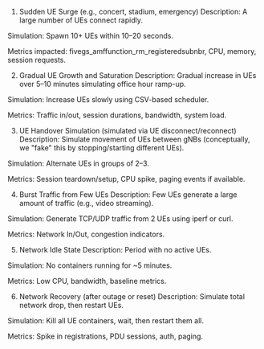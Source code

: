 1. Sudden UE Surge (e.g., concert, stadium, emergency)
Description: A large number of UEs connect rapidly.

Simulation: Spawn 10+ UEs within 10–20 seconds.

Metrics impacted: fivegs_amffunction_rm_registeredsubnbr, CPU, memory, session requests.

2. Gradual UE Growth and Saturation
Description: Gradual increase in UEs over 5–10 minutes simulating office hour ramp-up.

Simulation: Increase UEs slowly using CSV-based scheduler.

Metrics: Traffic in/out, session durations, bandwidth, system load.

3. UE Handover Simulation (simulated via UE disconnect/reconnect)
Description: Simulate movement of UEs between gNBs (conceptually, we "fake" this by stopping/starting different UEs).

Simulation: Alternate UEs in groups of 2–3.

Metrics: Session teardown/setup, CPU spike, paging events if available.

4. Burst Traffic from Few UEs
Description: Few UEs generate a large amount of traffic (e.g., video streaming).

Simulation: Generate TCP/UDP traffic from 2 UEs using iperf or curl.

Metrics: Network In/Out, congestion indicators.

5. Network Idle State
Description: Period with no active UEs.

Simulation: No containers running for ~5 minutes.

Metrics: Low CPU, bandwidth, baseline metrics.

6. Network Recovery (after outage or reset)
Description: Simulate total network drop, then restart UEs.

Simulation: Kill all UE containers, wait, then restart them all.

Metrics: Spike in registrations, PDU sessions, auth, paging.